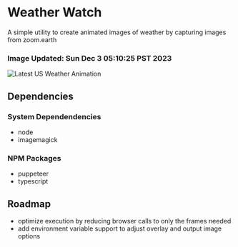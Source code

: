 # Weather Watch

A simple utility to create animated images of weather by capturing images from zoom.earth

### Image Updated: Sun Dec  3 05:10:25 PST 2023

![Latest US Weather Animation](animations/2023-12-03.webp)

## Dependencies
### System Dependendencies
* node
* imagemagick
### NPM Packages
* puppeteer
* typescript

## Roadmap
* optimize execution by reducing browser calls to only the frames needed
* add environment variable support to adjust overlay and output image options
